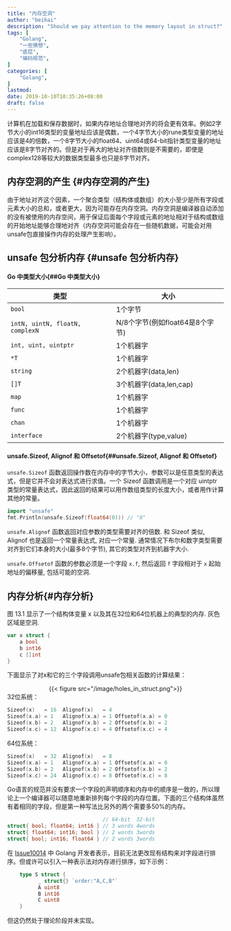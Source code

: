 ```yaml
---
title: "内存空洞"
author: "beihai"
description: "Should we pay attention to the memory layout in struct?"
tags: [
    "Golang",
    "一些猜想",
    "底层",
    "编码规范",
]
categories: [
    "Golang",
]
lastmod: 
date: 2019-10-10T10:35:26+08:00
draft: false
---
```


计算机在加载和保存数据时，如果内存地址合理地对齐的将会更有效率。例如2字节大小的int16类型的变量地址应该是偶数，一个4字节大小的rune类型变量的地址应该是4的倍数，一个8字节大小的float64、uint64或64-bit指针类型变量的地址应该是8字节对齐的。但是对于再大的地址对齐倍数则是不需要的，即使是complex128等较大的数据类型最多也只是8字节对齐。
<!--more-->

## 内存空洞的产生 {#内存空洞的产生}

由于地址对齐这个因素，一个聚合类型（结构体或数组）的大小至少是所有字段或元素大小的总和，或者更大，因为可能存在内存空洞。内存空洞是编译器自动添加的没有被使用的内存空间，用于保证后面每个字段或元素的地址相对于结构或数组的开始地址能够合理地对齐（内存空洞可能会存在一些随机数据，可能会对用unsafe包直接操作内存的处理产生影响）。

## unsafe 包分析内存 {#unsafe 包分析内存}

#### Go 中类型大小{##Go 中类型大小}

| 类型                            | 大小                            |
| ------------------------------- | ------------------------------- |
| `bool`                          | 1个字节                         |
| `intN, uintN, floatN, complexN` | N/8个字节(例如float64是8个字节) |
| `int, uint, uintptr`            | 1个机器字                       |
| `*T`                            | 1个机器字                       |
| `string`                        | 2个机器字(data,len)             |
| `[]T`                           | 3个机器字(data,len,cap)         |
| `map`                           | 1个机器字                       |
| `func`                          | 1个机器字                       |
| `chan`                          | 1个机器字                       |
| `interface`                     | 2个机器字(type,value)           |

#### unsafe.Sizeof, Alignof 和 Offsetof{##unsafe.Sizeof, Alignof 和 Offsetof}

`unsafe.Sizeof` 函数返回操作数在内存中的字节大小，参数可以是任意类型的表达式，但是它并不会对表达式进行求值。一个 Sizeof 函数调用是一个对应 uintptr 类型的常量表达式，因此返回的结果可以用作数组类型的长度大小，或者用作计算其他的常量。

```Go
import "unsafe"
fmt.Println(unsafe.Sizeof(float64(0))) // "8"
```

`unsafe.Alignof` 函数返回对应参数的类型需要对齐的倍数. 和 Sizeof 类似, Alignof 也是返回一个常量表达式, 对应一个常量. 通常情况下布尔和数字类型需要对齐到它们本身的大小(最多8个字节), 其它的类型对齐到机器字大小.

`unsafe.Offsetof` 函数的参数必须是一个字段 `x.f`, 然后返回 `f` 字段相对于 `x` 起始地址的偏移量, 包括可能的空洞.

## 内存分析{#内存分析}

图 13.1 显示了一个结构体变量 x 以及其在32位和64位机器上的典型的内存. 灰色区域是空洞.

```Go
var x struct {
    a bool
    b int16
    c []int
}
```

下面显示了对x和它的三个字段调用unsafe包相关函数的计算结果：

<div align="center">{{< figure src="/image/holes_in_struct.png">}}</div>
32位系统：

```go
Sizeof(x)   = 16  Alignof(x)   = 4
Sizeof(x.a) = 1   Alignof(x.a) = 1 Offsetof(x.a) = 0
Sizeof(x.b) = 2   Alignof(x.b) = 2 Offsetof(x.b) = 2
Sizeof(x.c) = 12  Alignof(x.c) = 4 Offsetof(x.c) = 4
```

64位系统：

```go
Sizeof(x)   = 32  Alignof(x)   = 8
Sizeof(x.a) = 1   Alignof(x.a) = 1 Offsetof(x.a) = 0
Sizeof(x.b) = 2   Alignof(x.b) = 2 Offsetof(x.b) = 2
Sizeof(x.c) = 24  Alignof(x.c) = 8 Offsetof(x.c) = 8
```



Go语言的规范并没有要求一个字段的声明顺序和内存中的顺序是一致的，所以理论上一个编译器可以随意地重新排列每个字段的内存位置。下面的三个结构体虽然有着相同的字段，但是第一种写法比另外的两个需要多50%的内存。

```Go
                               // 64-bit  32-bit
struct{ bool; float64; int16 } // 3 words 4words
struct{ float64; int16; bool } // 2 words 3words
struct{ bool; int16; float64 } // 2 words 3words
```

在 [Issue10014](https://github.com/golang/go/issues/10014) 中 Golang 开发者表示，目前无法更改现有结构来对字段进行排序。但或许可以引入一种表示法对内存进行排序，如下示例：

```go
    type S struct {
          _ struct{} `order:"A,C,B"`
          A uint8
          B int16
          C uint8
    }
```

但这仍然处于理论阶段并未实现。
